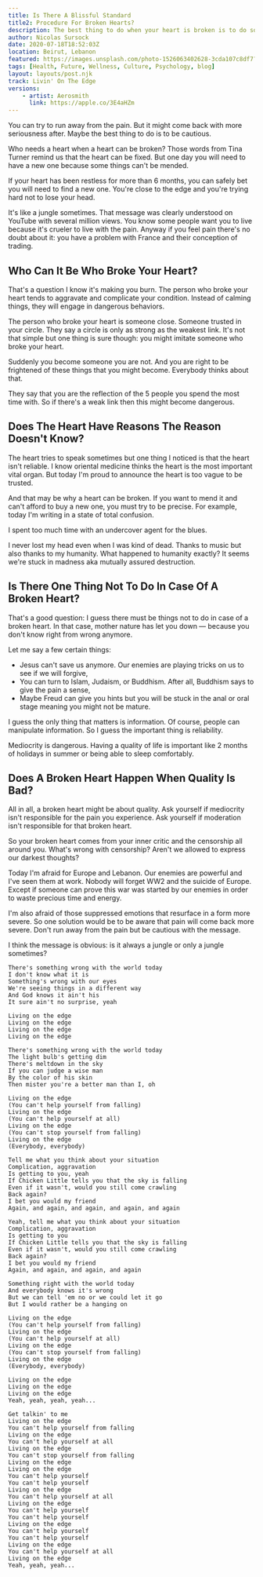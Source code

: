 ```yaml
---
title: Is There A Blissful Standard 
title2: Procedure For Broken Hearts?
description: The best thing to do when your heart is broken is to do something crazy and absolutely wrong. Because you could wait for the miracle a long time.
author: Nicolas Sursock
date: 2020-07-18T18:52:03Z
location: Beirut, Lebanon
featured: https://images.unsplash.com/photo-1526063402628-3cda107c8df7?ixlib=rb-1.2.1&ixid=MnwxMjA3fDB8MHxwaG90by1wYWdlfHx8fGVufDB8fHx8&auto=format&fit=crop
tags: [Health, Future, Wellness, Culture, Psychology, blog]
layout: layouts/post.njk
track: Livin' On The Edge
versions:
    - artist: Aerosmith
      link: https://apple.co/3E4aHZm
---
```


You can try to run away from the pain. But it might come back with more seriousness after. Maybe the best thing to do is to be cautious.

Who needs a heart when a heart can be broken? Those words from Tina Turner remind us that the heart can be fixed. But one day you will need to have a new one because some things can't be mended.

If your heart has been restless for more than 6 months, you can safely bet you will need to find a new one. You're close to the edge and you're trying hard not to lose your head.

It's like a jungle sometimes. That message was clearly understood on YouTube with several million views. You know some people want you to live because it's crueler to live with the pain. Anyway if you feel pain there's no doubt about it: you have a problem with France and their conception of trading.

## Who Can It Be Who Broke Your Heart?

That's a question I know it's making you burn. The person who broke your heart tends to aggravate and complicate your condition. Instead of calming things, they will engage in dangerous behaviors.

The person who broke your heart is someone close. Someone trusted in your circle. They say a circle is only as strong as the weakest link. It's not that simple but one thing is sure though: you might imitate someone who broke your heart.

Suddenly you become someone you are not. And you are right to be frightened of these things that you might become. Everybody thinks about that.

They say that you are the reflection of the 5 people you spend the most time with. So if there's a weak link then this might become dangerous.

## Does The Heart Have Reasons The Reason Doesn't Know?

The heart tries to speak sometimes but one thing I noticed is that the heart isn't reliable. I know oriental medicine thinks the heart is the most important vital organ. But today I'm proud to announce the heart is too vague to be trusted.

And that may be why a heart can be broken. If you want to mend it and can't afford to buy a new one, you must try to be precise. For example, today I'm writing in a state of total confusion.

I spent too much time with an undercover agent for the blues.

I never lost my head even when I was kind of dead. Thanks to music but also thanks to my humanity. What happened to humanity exactly? It seems we're stuck in madness aka mutually assured destruction.

## Is There One Thing Not To Do In Case Of A Broken Heart?

That's a good question: I guess there must be things not to do in case of a broken heart. In that case, mother nature has let you down — because you don't know right from wrong anymore.

Let me say a few certain things:

- Jesus can't save us anymore. Our enemies are playing tricks on us to see if we will forgive,
- You can turn to Islam, Judaism, or Buddhism. After all, Buddhism says to give the pain a sense,
- Maybe Freud can give you hints but you will be stuck in the anal or oral stage meaning you might not be mature.

I guess the only thing that matters is information. Of course, people can manipulate information. So I guess the important thing is reliability.

Mediocrity is dangerous. Having a quality of life is important like 2 months of holidays in summer or being able to sleep comfortably.

## Does A Broken Heart Happen When Quality Is Bad?

All in all, a broken heart might be about quality. Ask yourself if mediocrity isn't responsible for the pain you experience. Ask yourself if moderation isn't responsible for that broken heart.

So your broken heart comes from your inner critic and the censorship all around you. What's wrong with censorship? Aren't we allowed to express our darkest thoughts?

Today I'm afraid for Europe and Lebanon. Our enemies are powerful and I've seen them at work. Nobody will forget WW2 and the suicide of Europe. Except if someone can prove this war was started by our enemies in order to waste precious time and energy.

I'm also afraid of those suppressed emotions that resurface in a form more severe. So one solution would be to be aware that pain will come back more severe. Don't run away from the pain but be cautious with the message.

I think the message is obvious: is it always a jungle or only a jungle sometimes?

```
There's something wrong with the world today
I don't know what it is
Something's wrong with our eyes
We're seeing things in a different way
And God knows it ain't his
It sure ain't no surprise, yeah

Living on the edge
Living on the edge
Living on the edge
Living on the edge

There's something wrong with the world today
The light bulb's getting dim
There's meltdown in the sky
If you can judge a wise man
By the color of his skin
Then mister you're a better man than I, oh

Living on the edge
(You can't help yourself from falling)
Living on the edge
(You can't help yourself at all)
Living on the edge
(You can't stop yourself from falling)
Living on the edge
(Everybody, everybody)

Tell me what you think about your situation
Complication, aggravation
Is getting to you, yeah
If Chicken Little tells you that the sky is falling
Even if it wasn't, would you still come crawling
Back again?
I bet you would my friend
Again, and again, and again, and again, and again

Yeah, tell me what you think about your situation
Complication, aggravation
Is getting to you
If Chicken Little tells you that the sky is falling
Even if it wasn't, would you still come crawling
Back again?
I bet you would my friend
Again, and again, and again, and again

Something right with the world today
And everybody knows it's wrong
But we can tell 'em no or we could let it go
But I would rather be a hanging on

Living on the edge
(You can't help yourself from falling)
Living on the edge
(You can't help yourself at all)
Living on the edge
(You can't stop yourself from falling)
Living on the edge
(Everybody, everybody)

Living on the edge
Living on the edge
Living on the edge
Yeah, yeah, yeah, yeah...

Get talkin' to me
Living on the edge
You can't help yourself from falling
Living on the edge
You can't help yourself at all
Living on the edge
You can't stop yourself from falling
Living on the edge
Living on the edge
You can't help yourself
You can't help yourself
Living on the edge
You can't help yourself at all
Living on the edge
You can't help yourself
You can't help yourself
Living on the edge
You can't help yourself
You can't help yourself
Living on the edge
You can't help yourself at all
Living on the edge
Yeah, yeah, yeah...
```
